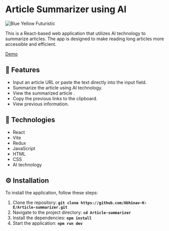 # **Article Summarizer using AI**

![Blue Yellow Futuristic](https://user-images.githubusercontent.com/109943270/233769391-873fe107-fc8f-4220-9165-b481079dd13a.jpg)

This is a React-based web application that utilizes AI technology to summarize articles. The app is designed to make reading long articles more accessible and efficient.

[Demo](http://summarizer-v3.netlify.app/)

## 🚀 **Features**

- Input an article URL or paste the text directly into the input field.
- Summarize the article using AI technology.
- View the summarized article .
- Copy the previous links to the clipboard.
- View previous information.

## **🦾 Technologies**

- React
- Vite
- Redux
- JavaScript
- HTML
- CSS
- AI technology

## ⚙️ **Installation**

To install the application, follow these steps:

1. Clone the repository: **`git clone https://github.com/Abhinav-K-E/Article-summarizer.git`**
2. Navigate to the project directory: **`cd Article-summarizer`**
3. Install the dependencies: **`npm install`**
4. Start the application: **`npm run dev`**
